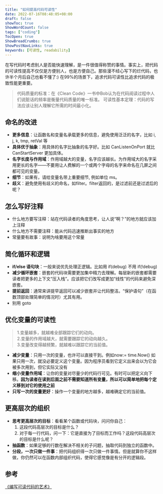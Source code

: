 ```yaml
---
title: "如何提高代码可读性"
date: 2022-07-16T08:48:05+08:00
draft: false
showToc: true
ShowWordCount: false
tags: ["coding"]
TocOpen: true
ShowBreadCrumbs: true
ShowPostNavLinks: true
keywords: [可读性, readability]
---
```


在写代码时考虑别人是否能快速理解，是一件很值得称赞的事情。事实上，把代码的可读性提高不仅仅是方便别人，也是方便自己。那些漫不经心写下的烂代码，也许半个月后自己也看不懂了:)
在99%的场景下，追求代码可读性比追求代码的极致性能更重要。

> 代码质量的标准：在《Clean Code》一书中Bob认为在代码阅读过程中人们说脏话的频率是衡量代码质量的唯一标准。
> 可读性基本定理：代码的写法应该让别人理解它所需的时间最小化。


## 命名的改进

- **更多信息**：让函数名和变量名承载更多的信息，避免使用泛泛的名字，比如 i, j, k, tmp, retVal 等
- **具体优于抽象**：用具体的名字比抽象的名字好。比如 CanListenOnPort 就比 CanStartServer 更加具体。
- **名字长度与作用域**：作用域越大的变量，名字应该越长。为作用域大的名字采用更长的名字——不要用让人费解的一个或两个字母的名字来命名在几屏之间都可见的变量。
- **细节**：如果有，请给变量名带上重要细节, 例如单位 ms。
- **歧义**：避免使用有歧义的命名，如filter。filter返回的，是过滤前还是过滤后的呢？

## 怎么写好注释

- 什么地方要写注释：站在代码读者的角度思考，让人说“啊？”的地方就应该加上注释
- 什么地方不需要注释：能从代码迅速推断出事实的地方
- 常量要有故事：说明为啥要用这个常量

## 简化循环和逻辑

- **if/else 语句块**：一般来说优先处理正逻辑。比如用 if(debug) 不用 if(!debug)
- **减少循环嵌套**：嵌套的代码块需要更加集中精力去理解。每层新的嵌套都需要读者把更多的上下文“压入栈”。应该把它们改写成更加“线性”的代码来避免深嵌套。
- **提前返回**：通常来讲提早返回可以减少嵌套并让代码整洁。“保护语句”（在函数顶部处理简单的情况时）尤其有用。
- 别用 goto

## 优化变量的可读性

> 1.变量越多，就越难全部跟踪它们的动向。  
> 2.变量的作用域越大，就需要跟踪它的动向越久。  
> 3.变量改变得越频繁，就越难以跟踪它的当前值。  

- **减少变量**：只用一次的变量，也许可以直接干到。例如now:= time.Now() 如果只用一次，就没必要定义这个变量。因为程序员看到它定义出来会以为它会被多次用到，但它实际又没有
- **缩小变量作用域**：让你的变量对尽量少的代码行可见。有时可以把定义向下移。**因为读者在读到后面之前不需要知道所有变量，所以可以简单地把每个定义移到对它的使用之前**
- **只写一次的变量更好**：操作一个变量的地方越多，越难确定它的当前值。

## 更高层次的组织

- **思考更高层次的目标**：看看某个函数或代码块，问问你自己：
  1. 这段代码高层次的目标是什么？  
  2. 对于每一行代码，问一下：它是直接为了目标而工作吗？这段代码高层次的目标是什么呢？  
- **抽函数**：如果足够的行数在解决不相关的子问题，抽取代码到独立的函数中。  
- **分段，一次只做一件事**：把代码组织得一次只做一件事情。但是就算你不这样做，你仍然可以在函数内部组织代码，使得它感觉像是有分开的逻辑段。

## 参考

[《编写可读代码的艺术》](https://book.douban.com/subject/10797189/)